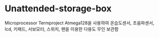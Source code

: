 # Unattended-storage-box
Microprocessor Termproject
Atmega128을 사용하여 온습도센서, 초음파센서, lcd, 키패드, 서보모터, 스위치, 팬을 이용한 다용도 무인 보관함  
